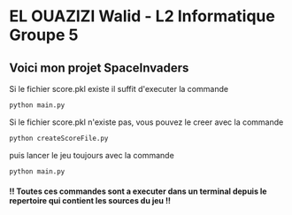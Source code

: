 # EL OUAZIZI Walid - L2 Informatique Groupe 5
## Voici mon projet SpaceInvaders

Si le fichier score.pkl existe il suffit d'executer la commande
``` bash
python main.py
```

Si le fichier score.pkl n'existe pas, vous pouvez le creer avec la commande
``` bash
python createScoreFile.py
```
puis lancer le jeu toujours avec la commande
``` bash
python main.py
```

#### !! Toutes ces commandes sont a executer dans un terminal depuis le repertoire qui contient les sources du jeu !!

